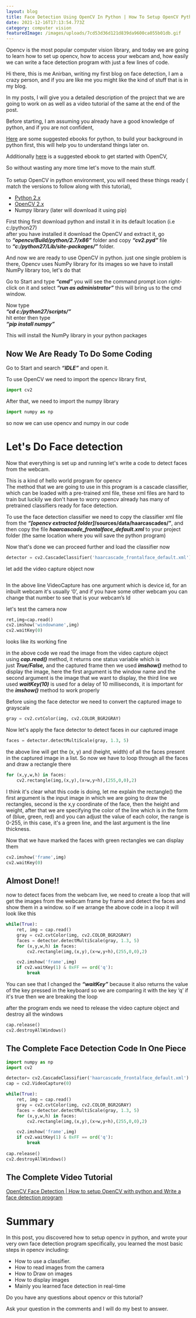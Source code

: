 ```yaml
---
layout: blog
title: Face Detection Using OpenCV In Python | How To Setup OpenCV Python
date: 2021-12-16T17:13:54.773Z
category: computer vision
featuredImage: /images/uploads/7cd53d36d121d839da9600ca055b01db.gif
---
```

Opencv is the most popular computer vision library, and today we are going to learn how to set up opencv, how to access your webcam and, how easily we can write a face detection program with just a few lines of code.

Hi there, this is me Anirban, writing my first blog on face detection, I am a crazy person, and if you are like me you might like the kind of stuff that is in my blog.

In my posts, I will give you a detailed description of the project that we are going to work on as well as a video tutorial of the same at the end of the post.

Before starting, I am assuming you already have a good knowledge of python, and if you are not confident,

[Here](https://web.archive.org/web/20200803144552/https://amzn.to/2kUK9WQ) are some suggested ebooks for python, to build your background in python first, this will help you to understand things later on.

Additionally [here](https://web.archive.org/web/20200803144552/https://amzn.to/2mtfCf1) is a suggested ebook to get started with OpenCV,

So without wasting any more time let's move to the main stuff.\
\
To setup OpenCV in python environment, you will need these things ready ( match the versions to follow along with this tutorial),

* [Python 2.x](https://web.archive.org/web/20200803144552/https://www.python.org/downloads/)
* [OpenCV 2.x](https://web.archive.org/web/20200803144552/http://opencv.org/downloads.html)
* Numpy library (later will download it using pip)

First thing first download python and install it in its default location (i.e c:/python27)\
after you have installed it download the OpenCV and extract it, go to ***“opencv/Build/python/2.7/x86”*** folder and copy ***“cv2.pyd”*** file to ***“c:/python27/Lib/site-packages/”*** folder.

And now we are ready to use OpenCV in python. just one single problem is there, Opencv uses NumPy library for its images so we have to install NumPy library too, let's do that

Go to Start and type ***“cmd”*** you will see the command prompt icon right-click on it and select ***“run as administrator”*** this will bring us to the cmd window.

Now type\
***“cd c:/python27/scripts/”***\
hit enter then type\
***“pip install numpy”***

This will install the NumPy library in your python packages

## Now We Are Ready To Do Some Coding

Go to Start and search ***“IDLE”*** and open it. 

To use OpenCV we need to import the opencv library first,

```python
import cv2
```

After that, we need to import the numpy library

```python
import numpy as np
```

so now we can use opencv and numpy in our code

# Let's Do Face detection

Now that everything is set up and running let's write a code to detect faces from the webcam.

This is a kind of hello world program for opencv\
The method that we are going to use in this program is a cascade classifier, which can be loaded with a pre-trained xml file, these xml files are hard to train but luckily we don't have to worry opencv already has many of pretrained classifiers ready for face detection.

To use the face detection classifier we need to copy the classifier xml file from the ***“\[opencv extracted folder]*/sources/data/haarcascades/”**, and then copy the file ***haarcascade_frontalface_default.xml*** to your project folder (the same location where you will save the python program)

Now that's done we can proceed further and load the classifier now

```python
detector = cv2.CascadeClassifier('haarcascade_frontalface_default.xml')
```

let add the video capture object now

```python

```

In the above line VideoCapture has one argument which is device id, for an inbuilt webcam it's usually ‘0’, and if you have some other webcam you can change that number to see that is your webcam’s Id

let's test the camera now

```python
ret,img=cap.read()
cv2.imshow('windowname',img)
cv2.waitKey(0)
```

looks like its working fine

in the above code we read the image from the video capture object using ***cap.read()*** method, it returns one status variable which is just ***True/False,*** and the captured frame then we used ***imshow()*** method to display the image, here the first argument is the window name and the second argument is the image that we want to display, the third line we used ***waitKey(10)*** is used for a delay of 10 milliseconds, it is important for the ***imshow()*** method to work properly

Before using the face detector we need to convert the captured image to grayscale

```python
gray = cv2.cvtColor(img, cv2.COLOR_BGR2GRAY)
```

Now let's apply the face detector to detect faces in our captured image

```python
faces = detector.detectMultiScale(gray, 1.3, 5)
```

the above line will get the (x, y) and (height, width) of all the faces present in the captured image in a list. So now we have to loop through all the faces and draw a rectangle there

```python
for (x,y,w,h) in faces:
    cv2.rectangle(img,(x,y),(x+w,y+h),(255,0,0),2)
```

I think it's clear what this code is doing, let me explain the rectangle() the first argument is the input image in which we are going to draw the rectangles, second is the x,y coordinate of the face, then the height and weight, after that we are specifying the color of the line which is in the form of (blue, green, red) and you can adjust the value of each color, the range is 0-255, in this case, it's a green line, and the last argument is the line thickness.

Now that we have marked the faces with green rectangles we can display them

```python
cv2.imshow('frame',img)
cv2.waitKey(0)
```

## Almost Done!!

now to detect faces from the webcam live, we need to create a loop that will get the images from the webcam frame by frame and detect the faces and show them in a window. so if we arrange the above code in a loop it will look like this

```python
while(True):
    ret, img = cap.read()
    gray = cv2.cvtColor(img, cv2.COLOR_BGR2GRAY)
    faces = detector.detectMultiScale(gray, 1.3, 5)
    for (x,y,w,h) in faces:
        cv2.rectangle(img,(x,y),(x+w,y+h),(255,0,0),2)

    cv2.imshow('frame',img)
    if cv2.waitKey(1) & 0xFF == ord('q'):
        break
```

You can see that I changed the ***“waitKey”*** because it also returns the value of the key pressed in the keyboard so we are comparing it with the key ‘q’ if it's true then we are breaking the loop

after the program ends we need to release the video capture object and destroy all the windows

```python
cap.release()
cv2.destroyAllWindows()
```

## The Complete Face Detection Code In One Piece

```python
import numpy as np
import cv2

detector= cv2.CascadeClassifier('haarcascade_frontalface_default.xml')
cap = cv2.VideoCapture(0)

while(True):
    ret, img = cap.read()
    gray = cv2.cvtColor(img, cv2.COLOR_BGR2GRAY)
    faces = detector.detectMultiScale(gray, 1.3, 5)
    for (x,y,w,h) in faces:
        cv2.rectangle(img,(x,y),(x+w,y+h),(255,0,0),2)

    cv2.imshow('frame',img)
    if cv2.waitKey(1) & 0xFF == ord('q'):
        break
    
cap.release()
cv2.destroyAllWindows()
```

## The Complete Video Tutorial

[OpenCV Face Detection | How to setup OpenCV with python and Write a face detection program](https://web.archive.org/web/20200803144552if_/https://www.youtube.com/embed/1Jz24sVsLE4?feature=oembed)

# Summary

In this post, you discovered how to setup opencv in python, and wrote your very own face detection program specifically, you learned the most basic steps in opencv including:

* How to use a classifier.
* How to read images from the camera
* How to Draw on images
* How to display images
* Mainly you learned face detection in real-time

Do you have any questions about opencv or this tutorial?

Ask your question in the comments and I will do my best to answer.